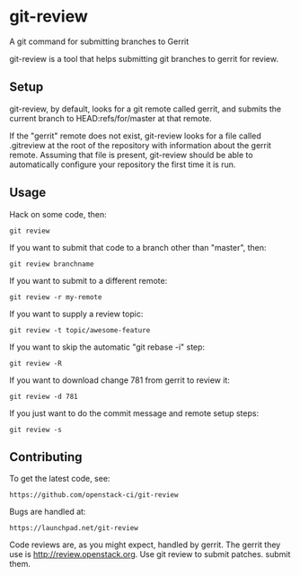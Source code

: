 # git-review

A git command for submitting branches to Gerrit

git-review is a tool that helps submitting git branches to gerrit for
review.

## Setup

git-review, by default, looks for a git remote called gerrit, and
submits the current branch to HEAD:refs/for/master at that remote.

If the "gerrit" remote does not exist, git-review looks for a file
called .gitreview at the root of the repository with information about
the gerrit remote.  Assuming that file is present, git-review should
be able to automatically configure your repository the first time it
is run.

## Usage

Hack on some code, then:

    git review

If you want to submit that code to a branch other than "master", then:

    git review branchname

If you want to submit to a different remote:

    git review -r my-remote

If you want to supply a review topic:

    git review -t topic/awesome-feature

If you want to skip the automatic "git rebase -i" step:

    git review -R

If you want to download change 781 from gerrit to review it:

    git review -d 781

If you just want to do the commit message and remote setup steps:

    git review -s

## Contributing

To get the latest code, see:

    https://github.com/openstack-ci/git-review

Bugs are handled at:

    https://launchpad.net/git-review

Code reviews are, as you might expect, handled by gerrit. The gerrit they
use is http://review.openstack.org. Use git review to submit patches.
submit them.
